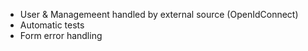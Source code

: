 - User & Managemeent handled by external source (OpenIdConnect)
- Automatic tests
- Form error handling
